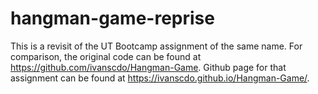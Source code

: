 # hangman-game-reprise

This is a revisit of the UT Bootcamp assignment of the same name.
For comparison, the original code can be found at https://github.com/ivanscdo/Hangman-Game.
Github page for that assignment can be found at https://ivanscdo.github.io/Hangman-Game/.